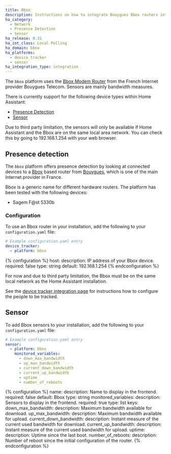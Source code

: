 ```yaml
---
title: Bbox
description: Instructions on how to integrate Bouygues Bbox routers into Home Assistant.
ha_category:
  - Network
  - Presence Detection
  - Sensor
ha_release: 0.31
ha_iot_class: Local Polling
ha_domain: bbox
ha_platforms:
  - device_tracker
  - sensor
ha_integration_type: integration
---
```


The `bbox` platform uses the [Bbox Modem Router](https://www.bouyguestelecom.fr/offres-internet/bbox-fit) from the French Internet provider Bouygues Telecom. Sensors are mainly bandwidth measures.

There is currently support for the following device types within Home Assistant:

- [Presence Detection](#presence-detection)
- [Sensor](#sensor)

<div class='note warning'>
Due to third party limitation, the sensors will only be available if Home Assistant and the Bbox are on the same local area network. You can check this by going to 192.168.1.254 with your web browser.
</div>

## Presence detection

The `bbox` platform offers presence detection by looking at connected devices to a [Bbox](https://www.bouyguestelecom.fr/offres-internet/bbox-fit) based router from [Bouygues](https://www.bouyguestelecom.fr/), which is one of the main Internet provider in France.

Bbox is a generic name for different hardware routers. The platform has been tested with the following devices:

- Sagem F@st 5330b

### Configuration

To use an Bbox router in your installation, add the following to your `configuration.yaml` file:

```yaml
# Example configuration.yaml entry
device_tracker:
  - platform: bbox
```

{% configuration %}
host:
  description: IP address of your Bbox device.
  required: false
  type: string
  default: 192.168.1.254
{% endconfiguration %}

<div class='note warning'>
For now and due to third party limitation, the Bbox must be on the same local network as the Home Assistant installation.
</div>

See the [device tracker integration page](/integrations/device_tracker/) for instructions how to configure the people to be tracked.

## Sensor

To add Bbox sensors to your installation, add the following to your `configuration.yaml` file:

```yaml
# Example configuration.yaml entry
sensor:
  - platform: bbox
    monitored_variables:
      - down_max_bandwidth
      - up_max_bandwidth
      - current_down_bandwidth
      - current_up_bandwidth
      - uptime
      - number_of_reboots
```

{% configuration %}
name:
  description: Name to display in the frontend.
  required: false
  default: Bbox
  type: string
monitored_variables:
  description: Sensors to display in the frontend.
  required: true
  type: list
  keys:
    down_max_bandwidth:
      description: Maximum bandwidth available for download.
    up_max_bandwidth:
      description: Maximum bandwidth available for upload.
    current_down_bandwidth:
      description: Instant measure of the current used bandwidth for download.
    current_up_bandwidth:
      description: Instant measure of the current used bandwidth for upload.
    uptime:
      description: Uptime since the last boot.
    number_of_reboots:
      description: Number of reboot since the initial configuration of the router.
{% endconfiguration %}

